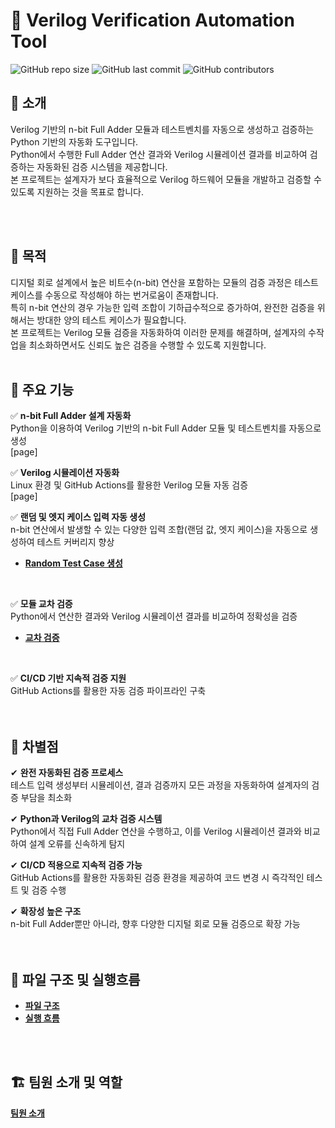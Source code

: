 # 📌 Verilog Verification Automation Tool

![GitHub repo size](https://img.shields.io/github/repo-size/goeun-oh/Verilog-verification-automation-tool)
![GitHub last commit](https://img.shields.io/github/last-commit/goeun-oh/Verilog-verification-automation-tool)
![GitHub contributors](https://img.shields.io/github/contributors/goeun-oh/Verilog-verification-automation-tool)

## 📖 소개
Verilog 기반의 n-bit Full Adder 모듈과 테스트벤치를 자동으로 생성하고 검증하는 Python 기반의 자동화 도구입니다.  
Python에서 수행한 Full Adder 연산 결과와 Verilog 시뮬레이션 결과를 비교하여 검증하는 자동화된 검증 시스템을 제공합니다.  
본 프로젝트는 설계자가 보다 효율적으로 Verilog 하드웨어 모듈을 개발하고 검증할 수 있도록 지원하는 것을 목표로 합니다.  

<br>
<br>

## 🎯 목적
디지털 회로 설계에서 높은 비트수(n-bit) 연산을 포함하는 모듈의 검증 과정은 테스트 케이스를 수동으로 작성해야 하는 번거로움이 존재합니다.  
특히 n-bit 연산의 경우 가능한 입력 조합이 기하급수적으로 증가하여, 완전한 검증을 위해서는 방대한 양의 테스트 케이스가 필요합니다.  
본 프로젝트는 Verilog 모듈 검증을 자동화하여 이러한 문제를 해결하며, 설계자의 수작업을 최소화하면서도 신뢰도 높은 검증을 수행할 수 있도록 지원합니다.
<br>
<br>

## 🔧 주요 기능
✅ **n-bit Full Adder 설계 자동화** <br>
Python을 이용하여 Verilog 기반의 n-bit Full Adder 모듈 및 테스트벤치를 자동으로 생성<br>
[page]

✅ **Verilog 시뮬레이션 자동화**<br>
Linux 환경 및 GitHub Actions를 활용한 Verilog 모듈 자동 검증<br>
[page]

✅ **랜덤 및 엣지 케이스 입력 자동 생성**<br>
n-bit 연산에서 발생할 수 있는 다양한 입력 조합(랜덤 값, 엣지 케이스)을 자동으로 생성하여 테스트 커버리지 향상<br>
- **[Random Test Case 생성](https://github.com/goeun-oh/Verilog-verification-automation-tool/blob/hotfix_v01/explain/gen_testcase.md)**
<br>

✅ **모듈 교차 검증**<br>
Python에서 연산한 결과와 Verilog 시뮬레이션 결과를 비교하여 정확성을 검증<br>
- **[교차 검증](https://github.com/goeun-oh/Verilog-verification-automation-tool/blob/hotfix_v01/explain/comparison.md)**
<br>

✅ **CI/CD 기반 지속적 검증 지원**<br>
GitHub Actions를 활용한 자동 검증 파이프라인 구축<br>
<br>
<br>
## 🚀 차별점
✔ **완전 자동화된 검증 프로세스**<br>
테스트 입력 생성부터 시뮬레이션, 결과 검증까지 모든 과정을 자동화하여 설계자의 검증 부담을 최소화<br>

✔ **Python과 Verilog의 교차 검증 시스템**<br>
Python에서 직접 Full Adder 연산을 수행하고, 이를 Verilog 시뮬레이션 결과와 비교하여 설계 오류를 신속하게 탐지<br>

✔ **CI/CD 적용으로 지속적 검증 가능**<br>
GitHub Actions를 활용한 자동화된 검증 환경을 제공하여 코드 변경 시 즉각적인 테스트 및 검증 수행<br>

✔ **확장성 높은 구조**<br>
n-bit Full Adder뿐만 아니라, 향후 다양한 디지털 회로 모듈 검증으로 확장 가능<br>
<br>
<br>
## 📂 파일 구조 및 실행흐름
- **[파일 구조](https://github.com/goeun-oh/Verilog-verification-automation-tool/blob/hotfix_v01/explain/file_structure.md)**
- **[실행 흐름](https://github.com/goeun-oh/Verilog-verification-automation-tool/blob/hotfix_v01/explain/flow.md)**
<br>
<br>

## 🏗️ 팀원 소개 및 역할
**[팀원 소개](https://github.com/goeun-oh/Verilog-verification-automation-tool/blob/hotfix_v01/explain/division_role.md)**


<br>


